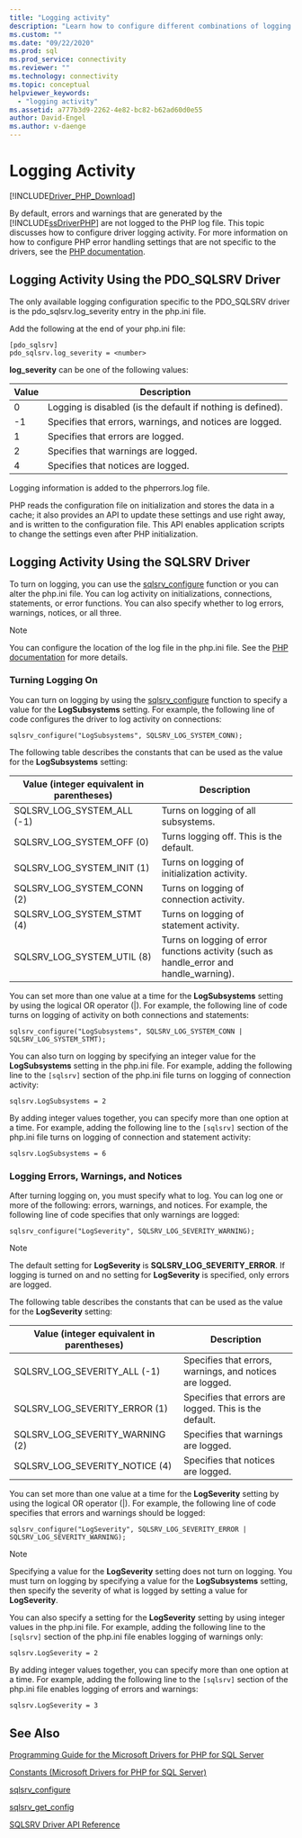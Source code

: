 ```yaml
---
title: "Logging activity"
description: "Learn how to configure different combinations of logging options when using the Microsoft Drivers for PHP for SQL Server"
ms.custom: ""
ms.date: "09/22/2020"
ms.prod: sql
ms.prod_service: connectivity
ms.reviewer: ""
ms.technology: connectivity
ms.topic: conceptual
helpviewer_keywords: 
  - "logging activity"
ms.assetid: a777b3d9-2262-4e82-bc82-b62ad60d0e55
author: David-Engel
ms.author: v-daenge
---
```

# Logging Activity
[!INCLUDE[Driver_PHP_Download](../../includes/driver_php_download.md)]

By default, errors and warnings that are generated by the [!INCLUDE[ssDriverPHP](../../includes/ssdriverphp_md.md)] are not logged to the PHP log file. This topic discusses how to configure driver logging activity. For more information on how to configure PHP error handling settings that are not specific to the drivers, see the [PHP documentation](https://www.php.net/manual/en/errorfunc.configuration.php).  
  
## Logging Activity Using the PDO_SQLSRV Driver  
The only available logging configuration specific to the PDO_SQLSRV driver is the pdo_sqlsrv.log_severity entry in the php.ini file.  
  
Add the following at the end of your php.ini file:  
  
```  
[pdo_sqlsrv]  
pdo_sqlsrv.log_severity = <number>  
```  
  
**log_severity** can be one of the following values:  
  
|Value|Description|  
|---------|---------------|  
|0|Logging is disabled (is the default if nothing is defined).|  
|-1|Specifies that errors, warnings, and notices are logged.|  
|1|Specifies that errors are logged.|  
|2|Specifies that warnings are logged.|  
|4|Specifies that notices are logged.|  
  
Logging information is added to the phperrors.log file.  
  
PHP reads the configuration file on initialization and stores the data in a cache; it also provides an API to update these settings and use right away, and is written to the configuration file. This API enables application scripts to change the settings even after PHP initialization.  
  
## Logging Activity Using the SQLSRV Driver  
To turn on logging, you can use the [sqlsrv_configure](../../connect/php/sqlsrv-configure.md) function or you can alter the php.ini file. You can log activity on initializations, connections, statements, or error functions. You can also specify whether to log errors, warnings, notices, or all three.  
  
> [!NOTE]  
> You can configure the location of the log file in the php.ini file. See the [PHP documentation](https://www.php.net/manual/en/errorfunc.configuration.php) for more details.  
  
### Turning Logging On  
You can turn on logging by using the [sqlsrv_configure](../../connect/php/sqlsrv-configure.md) function to specify a value for the **LogSubsystems** setting. For example, the following line of code configures the driver to log activity on connections:  
  
`sqlsrv_configure("LogSubsystems", SQLSRV_LOG_SYSTEM_CONN);`  
  
The following table describes the constants that can be used as the value for the **LogSubsystems** setting:  
  
|Value (integer equivalent in parentheses)|Description|  
|-----------------------------------------------|---------------|  
|SQLSRV_LOG_SYSTEM_ALL (-1)|Turns on logging of all subsystems.|  
|SQLSRV_LOG_SYSTEM_OFF (0)|Turns logging off. This is the default.|  
|SQLSRV_LOG_SYSTEM_INIT (1)|Turns on logging of initialization activity.|  
|SQLSRV_LOG_SYSTEM_CONN (2)|Turns on logging of connection activity.|  
|SQLSRV_LOG_SYSTEM_STMT (4)|Turns on logging of statement activity.|  
|SQLSRV_LOG_SYSTEM_UTIL (8)|Turns on logging of error functions activity (such as handle_error and handle_warning).|  
  
You can set more than one value at a time for the **LogSubsystems** setting by using the logical OR operator (|). For example, the following line of code turns on logging of activity on both connections and statements:  
  
`sqlsrv_configure("LogSubsystems", SQLSRV_LOG_SYSTEM_CONN | SQLSRV_LOG_SYSTEM_STMT);`  
  
You can also turn on logging by specifying an integer value for the **LogSubsystems** setting in the php.ini file. For example, adding the following line to the `[sqlsrv]` section of the php.ini file turns on logging of connection activity:  
  
`sqlsrv.LogSubsystems = 2`  
  
By adding integer values together, you can specify more than one option at a time. For example, adding the following line to the `[sqlsrv]` section of the php.ini file turns on logging of connection and statement activity:  
  
`sqlsrv.LogSubsystems = 6`  
  
### Logging Errors, Warnings, and Notices  
After turning logging on, you must specify what to log. You can log one or more of the following: errors, warnings, and notices. For example, the following line of code specifies that only warnings are logged:  
  
`sqlsrv_configure("LogSeverity", SQLSRV_LOG_SEVERITY_WARNING);`  
  
> [!NOTE]  
> The default setting for **LogSeverity** is **SQLSRV_LOG_SEVERITY_ERROR**. If logging is turned on and no setting for **LogSeverity** is specified, only errors are logged.  
  
The following table describes the constants that can be used as the value for the **LogSeverity** setting:  
  
|Value (integer equivalent in parentheses)|Description|  
|-----------------------------------------------|---------------|  
|SQLSRV_LOG_SEVERITY_ALL (-1)|Specifies that errors, warnings, and notices are logged.|  
|SQLSRV_LOG_SEVERITY_ERROR (1)|Specifies that errors are logged. This is the default.|  
|SQLSRV_LOG_SEVERITY_WARNING (2)|Specifies that warnings are logged.|  
|SQLSRV_LOG_SEVERITY_NOTICE (4)|Specifies that notices are logged.|  
  
You can set more than one value at a time for the **LogSeverity** setting by using the logical OR operator (|). For example, the following line of code specifies that errors and warnings should be logged:  
  
`sqlsrv_configure("LogSeverity", SQLSRV_LOG_SEVERITY_ERROR | SQLSRV_LOG_SEVERITY_WARNING);`  
  
> [!NOTE]  
> Specifying a value for the **LogSeverity** setting does not turn on logging. You must turn on logging by specifying a value for the **LogSubsystems** setting, then specify the severity of what is logged by setting a value for **LogSeverity**.  
  
You can also specify a setting for the **LogSeverity** setting by using integer values in the php.ini file. For example, adding the following line to the `[sqlsrv]` section of the php.ini file enables logging of warnings only:  
  
`sqlsrv.LogSeverity = 2`  
  
By adding integer values together, you can specify more than one option at a time. For example, adding the following line to the `[sqlsrv]` section of the php.ini file enables logging of errors and warnings:  
  
`sqlsrv.LogSeverity = 3`  
  
## See Also  
[Programming Guide for the Microsoft Drivers for PHP for SQL Server](../../connect/php/programming-guide-for-php-sql-driver.md)

[Constants &#40;Microsoft Drivers for PHP for SQL Server&#41;](../../connect/php/constants-microsoft-drivers-for-php-for-sql-server.md)

[sqlsrv_configure](../../connect/php/sqlsrv-configure.md)

[sqlsrv_get_config](../../connect/php/sqlsrv-get-config.md)

[SQLSRV Driver API Reference](../../connect/php/sqlsrv-driver-api-reference.md)  
  

